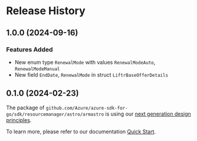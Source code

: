 # Release History

## 1.0.0 (2024-09-16)
### Features Added

- New enum type `RenewalMode` with values `RenewalModeAuto`, `RenewalModeManual`
- New field `EndDate`, `RenewalMode` in struct `LiftrBaseOfferDetails`


## 0.1.0 (2024-02-23)

The package of `github.com/Azure/azure-sdk-for-go/sdk/resourcemanager/astro/armastro` is using our [next generation design principles](https://azure.github.io/azure-sdk/general_introduction.html).

To learn more, please refer to our documentation [Quick Start](https://aka.ms/azsdk/go/mgmt).